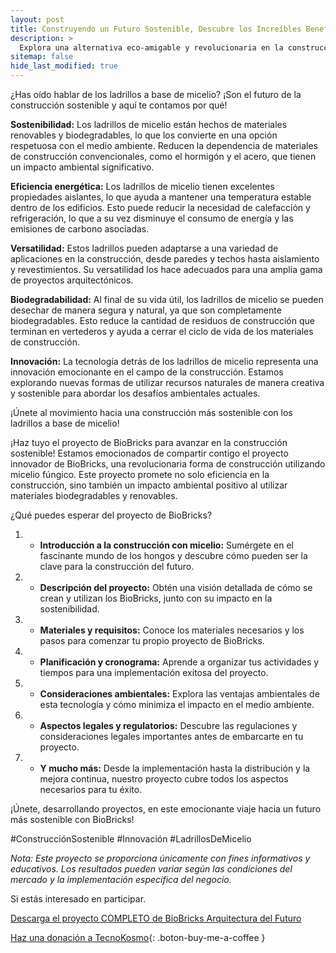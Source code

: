 ```yaml
---
layout: post
title: Construyendo un Futuro Sostenible, Descubre los Increíbles Beneficios de los Ladrillos de Micelio
description: >
  Explora una alternativa eco-amigable y revolucionaria en la construcción, ¡ladrillos de micelio para un futuro más verde!
sitemap: false
hide_last_modified: true
---
```


¿Has oído hablar de los ladrillos a base de micelio? ¡Son el futuro de la construcción sostenible y aquí te contamos por qué!

**Sostenibilidad:** Los ladrillos de micelio están hechos de materiales renovables y biodegradables, lo que los convierte en una opción respetuosa con el medio ambiente. Reducen la dependencia de materiales de construcción convencionales, como el hormigón y el acero, que tienen un impacto ambiental significativo.

**Eficiencia energética:** Los ladrillos de micelio tienen excelentes propiedades aislantes, lo que ayuda a mantener una temperatura estable dentro de los edificios. Esto puede reducir la necesidad de calefacción y refrigeración, lo que a su vez disminuye el consumo de energía y las emisiones de carbono asociadas.

**Versatilidad:** Estos ladrillos pueden adaptarse a una variedad de aplicaciones en la construcción, desde paredes y techos hasta aislamiento y revestimientos. Su versatilidad los hace adecuados para una amplia gama de proyectos arquitectónicos.

**Biodegradabilidad:** Al final de su vida útil, los ladrillos de micelio se pueden desechar de manera segura y natural, ya que son completamente biodegradables. Esto reduce la cantidad de residuos de construcción que terminan en vertederos y ayuda a cerrar el ciclo de vida de los materiales de construcción.

**Innovación:** La tecnología detrás de los ladrillos de micelio representa una innovación emocionante en el campo de la construcción. Estamos explorando nuevas formas de utilizar recursos naturales de manera creativa y sostenible para abordar los desafíos ambientales actuales.

¡Únete al movimiento hacia una construcción más sostenible con los ladrillos a base de micelio! 

¡Haz tuyo el proyecto de BioBricks para avanzar en la construcción sostenible!
Estamos emocionados de compartir contigo el proyecto innovador de BioBricks, una revolucionaria forma de construcción utilizando micelio fúngico. Este proyecto promete no solo eficiencia en la construcción, sino también un impacto ambiental positivo al utilizar materiales biodegradables y renovables.

¿Qué puedes esperar del  proyecto de BioBricks?
1. - **Introducción a la construcción con micelio:** Sumérgete en el fascinante mundo de los hongos y descubre cómo pueden ser la clave para la construcción del futuro.
2. - **Descripción del proyecto:** Obtén una visión detallada de cómo se crean y utilizan los BioBricks, junto con su impacto en la sostenibilidad.
3. - **Materiales y requisitos:** Conoce los materiales necesarios y los pasos para comenzar tu propio proyecto de BioBricks.
4. - **Planificación y cronograma:** Aprende a organizar tus actividades y tiempos para una implementación exitosa del proyecto.
5. - **Consideraciones ambientales:** Explora las ventajas ambientales de esta tecnología y cómo minimiza el impacto en el medio ambiente.
6. - **Aspectos legales y regulatorios:** Descubre las regulaciones y consideraciones legales importantes antes de embarcarte en tu proyecto.
7. - **Y mucho más:** Desde la implementación hasta la distribución y la mejora continua, nuestro proyecto cubre todos los aspectos necesarios para tu éxito.

¡Únete, desarrollando proyectos, en este emocionante viaje hacia un futuro más sostenible con BioBricks!

#ConstrucciónSostenible #Innovación #LadrillosDeMicelio

*Nota: Este proyecto se proporciona únicamente con fines informativos y educativos. Los resultados pueden variar según las condiciones del mercado y la implementación específica del negocio.*

Si estás interesado en participar.

[Descarga el proyecto COMPLETO de BioBricks Arquitectura del Futuro](https://www.dropbox.com/scl/fo/0qr8ac37nk8asczasi95o/h?rlkey=wl7ogthpqxpfe4amllp26tvgi&dl=0)

[Haz una donación a TecnoKosmo](https://www.buymeacoffee.com/nain.taleb){: .boton-buy-me-a-coffee }

<object data="../bioBricksArquitecturaFuturo.pdf" width="100%" height="600" type='application/pdf'></object>